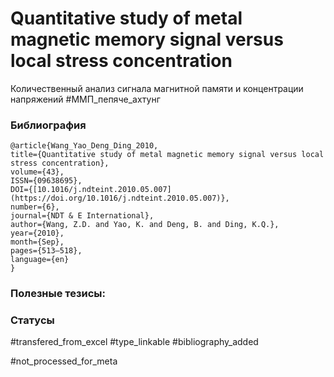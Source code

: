 # Quantitative study of metal magnetic memory signal versus local stress concentration

Количественный анализ сигнала магнитной памяти и концентрации напряжений 
#ММП_пепяче_ахтунг 

### Библиография
```
@article{Wang_Yao_Deng_Ding_2010,
title={Quantitative study of metal magnetic memory signal versus local stress concentration},
volume={43},
ISSN={09638695},
DOI={[10.1016/j.ndteint.2010.05.007](https://doi.org/10.1016/j.ndteint.2010.05.007)},
number={6},
journal={NDT & E International},
author={Wang, Z.D. and Yao, K. and Deng, B. and Ding, K.Q.},
year={2010},
month={Sep},
pages={513–518},
language={en}
}
```

### Полезные тезисы:

### Статусы
#transfered_from_excel 
#type_linkable 
#bibliography_added

#not_processed_for_meta
